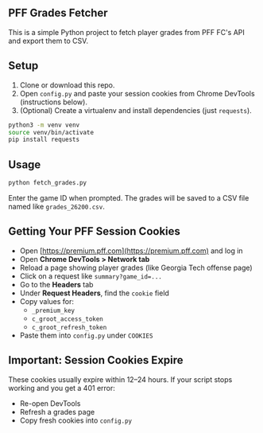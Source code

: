 ## PFF Grades Fetcher

This is a simple Python project to fetch player grades from PFF FC's API and export them to CSV.

## Setup

1. Clone or download this repo.
2. Open `config.py` and paste your session cookies from Chrome DevTools (instructions below).
3. (Optional) Create a virtualenv and install dependencies (just `requests`).

```bash
python3 -m venv venv
source venv/bin/activate
pip install requests
```

## Usage

```bash
python fetch_grades.py
```

Enter the game ID when prompted. The grades will be saved to a CSV file named like `grades_26200.csv`.

## Getting Your PFF Session Cookies

- Open [https://premium.pff.com](https://premium.pff.com) and log in
- Open **Chrome DevTools > Network tab**
- Reload a page showing player grades (like Georgia Tech offense page)
- Click on a request like `summary?game_id=...`
- Go to the **Headers** tab
- Under **Request Headers**, find the `cookie` field
- Copy values for:
  - `_premium_key`
  - `c_groot_access_token`
  - `c_groot_refresh_token`
- Paste them into `config.py` under `COOKIES`

## Important: Session Cookies Expire

These cookies usually expire within 12–24 hours. If your script stops working and you get a 401 error:

- Re-open DevTools
- Refresh a grades page
- Copy fresh cookies into `config.py`


